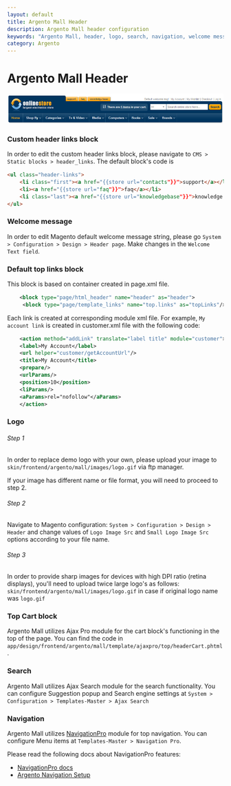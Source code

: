 ```yaml
---
layout: default
title: Argento Mall Header
description: Argento Mall header configuration
keywords: "Argento Mall, header, logo, search, navigation, welcome message, language switcher"
category: Argento
---
```


# Argento Mall Header

![Argento Mall header](/images/argento/mall/header.jpg)

### Custom header links block

In order to edit the custom header links block, please navigate to `CMS > Static blocks > header_links`. The default block's code is

```html
<ul class="header-links">
    <li class="first"><a href="{{store url="contacts"}}">support</a></li>
    <li><a href="{{store url="faq"}}">faq</a></li>
    <li class="last"><a href="{{store url="knowledgebase"}}">knowledge base</a></li>
</ul>
```

### Welcome message

In order to edit Magento default welcome message string, please go `System > Configuration > Design > Header page`. Make changes in the `Welcome Text field`. 

### Default top links block

This block is based on container created in page.xml file.

```xml
    <block type="page/html_header" name="header" as="header">
     <block type="page/template_links" name="top.links" as="topLinks"/>
```

Each link is created at corresponding module xml file. For example, `My account link` is created in customer.xml file with the following code:

```xml
    <action method="addLink" translate="label title" module="customer">
    <label>My Account</label>
    <url helper="customer/getAccountUrl"/>
    <title>My Account</title>
    <prepare/>
    <urlParams/>
    <position>10</position>
    <liParams/>
    <aParams>rel="nofollow"</aParams>
    </action>
```

### Logo

###### Step 1

In order to replace demo logo with your own, please upload your image to
`skin/frontend/argento/mall/images/logo.gif` via ftp manager.

If your image has different name or file format, you will need to proceed to step 2.

###### Step 2

Navigate to Magento configuration: `System > Configuration > Design > Header` and
change values of `Logo Image Src` and `Small Logo Image Src` options according
to your file name.

###### Step 3

In order to provide sharp images for devices with high DPI ratio (retina displays),
you'll need to upload twice large logo's as follows:
`skin/frontend/argento/mall/images/logo.gif` in case if original logo
name was `logo.gif`

### Top Cart block

Argento Mall utilizes Ajax Pro module for the cart block's functioning in the top of the page. You can find the code in `app/design/frontend/argento/mall/template/ajaxpro/top/headerCart.phtml`.

### Search

Argento Mall utilizes Ajax Search module for the search functionality. You can
configure Suggestion popup and Search engine settings at
`System > Configuration > Templates-Master > Ajax Search`

### Navigation

Argento Mall utilizes [NavigationPro](/m1/navigationpro/) module for top navigation.
You can configure Menu items at `Templates-Master > Navigation Pro`.

Please read the following docs about NavigationPro features:

- [NavigationPro docs](/m1/navigationpro/)
- [Argento Navigation Setup](/m1/argento/navigation-setup/)


